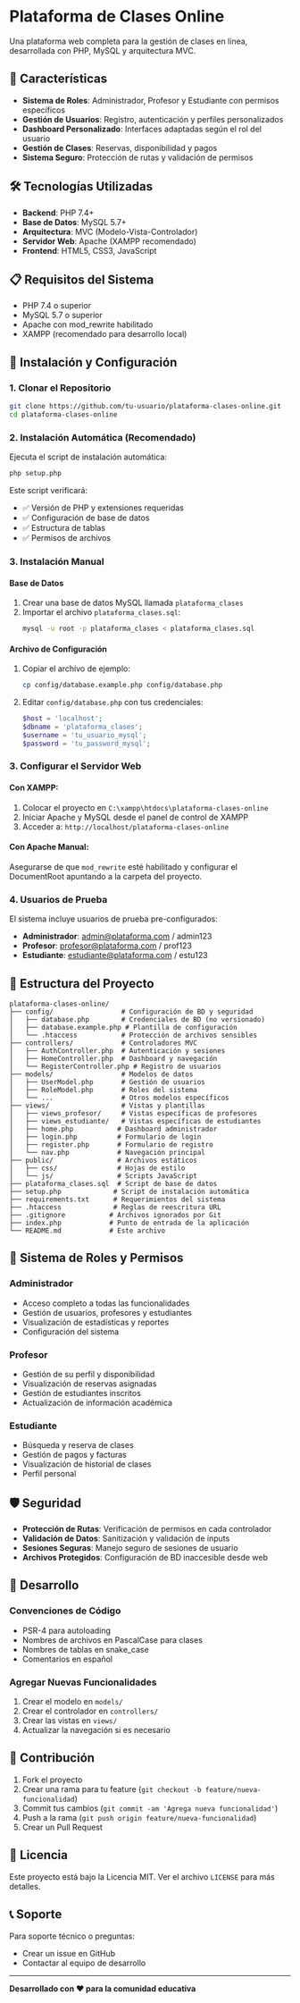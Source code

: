 # Plataforma de Clases Online

Una plataforma web completa para la gestión de clases en línea, desarrollada con PHP, MySQL y arquitectura MVC.

## 🚀 Características

- **Sistema de Roles**: Administrador, Profesor y Estudiante con permisos específicos
- **Gestión de Usuarios**: Registro, autenticación y perfiles personalizados
- **Dashboard Personalizado**: Interfaces adaptadas según el rol del usuario
- **Gestión de Clases**: Reservas, disponibilidad y pagos
- **Sistema Seguro**: Protección de rutas y validación de permisos

## 🛠️ Tecnologías Utilizadas

- **Backend**: PHP 7.4+
- **Base de Datos**: MySQL 5.7+
- **Arquitectura**: MVC (Modelo-Vista-Controlador)
- **Servidor Web**: Apache (XAMPP recomendado)
- **Frontend**: HTML5, CSS3, JavaScript

## 📋 Requisitos del Sistema

- PHP 7.4 o superior
- MySQL 5.7 o superior
- Apache con mod_rewrite habilitado
- XAMPP (recomendado para desarrollo local)

## 🚀 Instalación y Configuración

### 1. Clonar el Repositorio

```bash
git clone https://github.com/tu-usuario/plataforma-clases-online.git
cd plataforma-clases-online
```

### 2. Instalación Automática (Recomendado)

Ejecuta el script de instalación automática:

```bash
php setup.php
```

Este script verificará:
- ✅ Versión de PHP y extensiones requeridas
- ✅ Configuración de base de datos
- ✅ Estructura de tablas
- ✅ Permisos de archivos

### 3. Instalación Manual

#### Base de Datos
1. Crear una base de datos MySQL llamada `plataforma_clases`
2. Importar el archivo `plataforma_clases.sql`:
   ```bash
   mysql -u root -p plataforma_clases < plataforma_clases.sql
   ```

#### Archivo de Configuración
1. Copiar el archivo de ejemplo:
   ```bash
   cp config/database.example.php config/database.php
   ```

2. Editar `config/database.php` con tus credenciales:
   ```php
   $host = 'localhost';
   $dbname = 'plataforma_clases';
   $username = 'tu_usuario_mysql';
   $password = 'tu_password_mysql';
   ```

### 3. Configurar el Servidor Web

#### Con XAMPP:
1. Colocar el proyecto en `C:\xampp\htdocs\plataforma-clases-online`
2. Iniciar Apache y MySQL desde el panel de control de XAMPP
3. Acceder a: `http://localhost/plataforma-clases-online`

#### Con Apache Manual:
Asegurarse de que `mod_rewrite` esté habilitado y configurar el DocumentRoot apuntando a la carpeta del proyecto.

### 4. Usuarios de Prueba

El sistema incluye usuarios de prueba pre-configurados:

- **Administrador**: admin@plataforma.com / admin123
- **Profesor**: profesor@plataforma.com / prof123
- **Estudiante**: estudiante@plataforma.com / estu123

## 📁 Estructura del Proyecto

```
plataforma-clases-online/
├── config/                 # Configuración de BD y seguridad
│   ├── database.php        # Credenciales de BD (no versionado)
│   ├── database.example.php # Plantilla de configuración
│   └── .htaccess           # Protección de archivos sensibles
├── controllers/            # Controladores MVC
│   ├── AuthController.php  # Autenticación y sesiones
│   ├── HomeController.php  # Dashboard y navegación
│   └── RegisterController.php # Registro de usuarios
├── models/                 # Modelos de datos
│   ├── UserModel.php       # Gestión de usuarios
│   ├── RoleModel.php       # Roles del sistema
│   └── ...                 # Otros modelos específicos
├── views/                  # Vistas y plantillas
│   ├── views_profesor/     # Vistas específicas de profesores
│   ├── views_estudiante/   # Vistas específicas de estudiantes
│   ├── home.php           # Dashboard administrador
│   ├── login.php          # Formulario de login
│   ├── register.php       # Formulario de registro
│   └── nav.php            # Navegación principal
├── public/                # Archivos estáticos
│   ├── css/               # Hojas de estilo
│   └── js/                # Scripts JavaScript
├── plataforma_clases.sql  # Script de base de datos
├── setup.php             # Script de instalación automática
├── requirements.txt      # Requerimientos del sistema
├── .htaccess             # Reglas de reescritura URL
├── .gitignore           # Archivos ignorados por Git
├── index.php            # Punto de entrada de la aplicación
└── README.md            # Este archivo
```

## 🔐 Sistema de Roles y Permisos

### Administrador
- Acceso completo a todas las funcionalidades
- Gestión de usuarios, profesores y estudiantes
- Visualización de estadísticas y reportes
- Configuración del sistema

### Profesor
- Gestión de su perfil y disponibilidad
- Visualización de reservas asignadas
- Gestión de estudiantes inscritos
- Actualización de información académica

### Estudiante
- Búsqueda y reserva de clases
- Gestión de pagos y facturas
- Visualización de historial de clases
- Perfil personal

## 🛡️ Seguridad

- **Protección de Rutas**: Verificación de permisos en cada controlador
- **Validación de Datos**: Sanitización y validación de inputs
- **Sesiones Seguras**: Manejo seguro de sesiones de usuario
- **Archivos Protegidos**: Configuración de BD inaccesible desde web

## 📝 Desarrollo

### Convenciones de Código
- PSR-4 para autoloading
- Nombres de archivos en PascalCase para clases
- Nombres de tablas en snake_case
- Comentarios en español

### Agregar Nuevas Funcionalidades
1. Crear el modelo en `models/`
2. Crear el controlador en `controllers/`
3. Crear las vistas en `views/`
4. Actualizar la navegación si es necesario

## 🤝 Contribución

1. Fork el proyecto
2. Crear una rama para tu feature (`git checkout -b feature/nueva-funcionalidad`)
3. Commit tus cambios (`git commit -am 'Agrega nueva funcionalidad'`)
4. Push a la rama (`git push origin feature/nueva-funcionalidad`)
5. Crear un Pull Request

## 📄 Licencia

Este proyecto está bajo la Licencia MIT. Ver el archivo `LICENSE` para más detalles.

## 📞 Soporte

Para soporte técnico o preguntas:
- Crear un issue en GitHub
- Contactar al equipo de desarrollo

---

**Desarrollado con ❤️ para la comunidad educativa**
